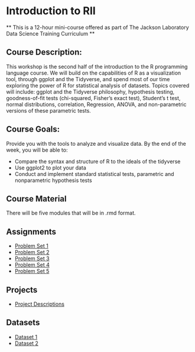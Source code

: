 # Introduction to RII
** This is a 12-hour mini-course offered as part of The Jackson Laboratory Data Science Training Curriculum **

## Course Description: 
This workshop is the second half of the introduction to the R programming language course. We will build on the capabilities of R as a visualization tool, through ggplot and the Tidyverse, and spend most of our time exploring the power of R for statistical analysis of datasets. Topics covered will include: ggplot and the Tidyverse philosophy, hypothesis testing, goodness-of-fit tests (chi-squared, Fisher’s exact test), Student’s t test, normal distributions, correlation, Regression, ANOVA, and non-parametric versions of these parametric tests.  

## Course Goals: 
Provide you with the tools to analyze and visualize data. By the end of the week, you will be able to:
- Compare the syntax and structure of R to the ideals of the tidyverse
- Use ggplot2 to plot your data
- Conduct and implement standard statistical tests, parametric and nonparametric hypothesis tests

## Course Material
There will be five modules that will be in .rmd format. 

## Assignments
- [Problem Set 1](assignments/problem_set1.md)
- [Problem Set 2](assignments/problem_set2.md)
- [Problem Set 3](assignments/problem_set3.md)
- [Problem Set 4](assignments/problem_set4.md)
- [Problem Set 5](assignments/problem_set5.md)

## Projects
- [Project Descriptions](projects/descriptions.md)

## Datasets
- [Dataset 1](datasets/dataset1.csv)
- [Dataset 2](datasets/dataset2.csv)

